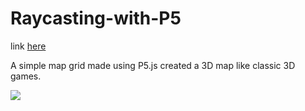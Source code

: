 # Raycasting-with-P5

link [here](https://raycasting-with-p5.pages.dev/?target=_blank)

A simple map grid made using P5.js
created a 3D map like classic 3D games.

![](Raycasted.gif)
